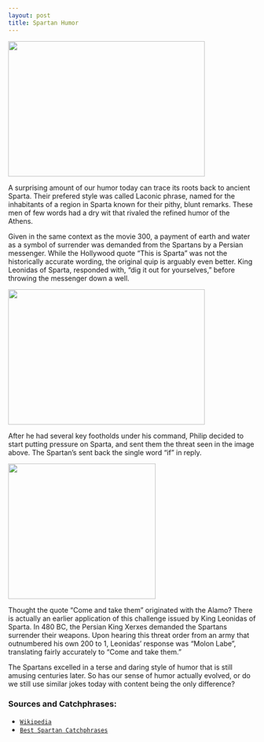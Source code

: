 ```yaml
---
layout: post
title: Spartan Humor
---
```

  
<a href="url"><img src="https://actamu.github.io/laughing-aggies/public/images/this-is-sparta.jpg" height="275" width="400" ></a>

A surprising amount of our humor today can trace its roots back to ancient Sparta. Their prefered style was called Laconic phrase, named for the inhabitants of a region in Sparta known for their pithy, blunt remarks. These men of few words had a dry wit that rivaled the refined humor of the Athens.

Given in the same context as the movie 300, a payment of earth and water as a symbol of surrender was demanded from the Spartans by a Persian messenger. While the Hollywood quote “This is Sparta” was not the historically accurate wording, the original quip is arguably even better. King Leonidas of Sparta, responded with, “dig it out for yourselves,” before throwing the messenger down a well. 

<a href="url"><img src="https://actamu.github.io/laughing-aggies/public/images/more-sparta.jpg" height="275" width="400" ></a>

After he had several key footholds under his command, Philip decided to start putting pressure on Sparta, and sent them the threat seen in the image above. The Spartan’s sent back the single word “if” in reply.

<a href="url"><img src="https://actamu.github.io/laughing-aggies/public/images/come-and-take-it.jpg" height="275" width="300" ></a>

Thought the quote “Come and take them” originated with the Alamo? There is actually an earlier application of this challenge issued by King Leonidas of Sparta. In 480 BC, the Persian King Xerxes demanded the Spartans surrender their weapons. Upon hearing this threat order from an army that outnumbered his own 200 to 1, Leonidas’ response was “Molon Labe”, translating fairly accurately to “Come and take them.”

The Spartans excelled in a terse and daring style of humor that is still amusing centuries later. So has our sense of humor actually evolved, or do we still use similar jokes today with content being the only difference?

### Sources and Catchphrases:
<ul>
  <li><a href="https://en.wikipedia.org/wiki/Laconic_phrase"><code class="highlighter-rouge">Wikipedia</code></a></li>
  <li><a href="https://www.warhistoryonline.com/history/sailors-life-day-life-royal-navy-sailor-1806.html"><code               class="highlighter-rouge">Best Spartan Catchphrases</code></a></li>
</ul>
